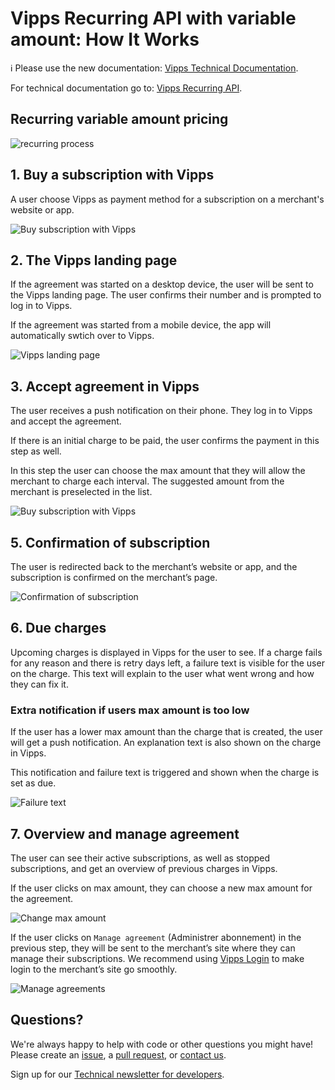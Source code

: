 <!-- START_METADATA
---
title: How It Works with variable amount
sidebar_position: 13
---
END_METADATA -->

# Vipps Recurring API with variable amount: How It Works

<!-- START_COMMENT -->

ℹ️ Please use the new documentation:
[Vipps Technical Documentation](https://vippsas.github.io/vipps-developer-docs/).

<!-- END_COMMENT -->

For technical documentation go to:
[Vipps Recurring API](https://vippsas.github.io/vipps-developer-docs/docs/APIs/recurring-api/).

## Recurring variable amount pricing

![recurring process](images/vipps-recurring-api-howitworks/vipps-recurring-process.svg)

## 1. Buy a subscription with Vipps

A user choose Vipps as payment method for a subscription on a merchant's website or app. 

![Buy subscription with Vipps](images/vipps-recurring-api-howitworks/vipps-recurring-step1.svg)

## 2. The Vipps landing page

If the agreement was started on a desktop device, the user will be sent to the Vipps landing page.
The user confirms their number and is prompted to log in to Vipps.

If the agreement was started from a mobile device, the app will automatically swtich over to Vipps.

![Vipps landing page](images/vipps-recurring-api-howitworks/vipps-recurring-step2.png)

## 3. Accept agreement in Vipps

The user receives a push notification on their phone. They log in to Vipps and accept the agreement.

If there is an initial charge to be paid, the user confirms the payment in this step as well.

In this step the user can choose the max amount that they will allow the merchant to charge each interval. 
The suggested amount from the merchant is preselected in the list.

![Buy subscription with Vipps](images/vipps-recurring-api-variable-howitworks/variable_amount_accept.png)

## 5. Confirmation of subscription

The user is redirected back to the merchant’s website or app, and the subscription is confirmed on the merchant’s page.

![Confirmation of subscription](images/vipps-recurring-api-howitworks/vipps-recurring-step4.svg)

## 6. Due charges

Upcoming charges is displayed in Vipps for the user to see.
If a charge fails for any reason and there is retry days left, a failure text is visible for the user on the charge.
This text will explain to the user what went wrong and how they can fix it.

### Extra notification if users max amount is too low

If the user has a lower max amount than the charge that is created, the user will get a push notification.
An explanation text is also shown on the charge in Vipps.

This notification and failure text is triggered and shown when the charge is set as due.

![Failure text](images/vipps-recurring-api-variable-howitworks/variable_amount_notification.png)

## 7. Overview and manage agreement

The user can see their active subscriptions, as well as stopped subscriptions, and get an overview of previous charges in Vipps.

If the user clicks on max amount, they can choose a new max amount for the agreement.

![Change max amount](images/vipps-recurring-api-variable-howitworks/variable_amount_manage.png)

If the user clicks on `Manage agreement` (Administrer abonnement) in the previous step, they will be sent to the merchant’s site where they can manage their subscriptions. We recommend using [Vipps Login](https://vippsas.github.io/vipps-developer-docs/docs/APIs/login-api/) to make login to the merchant’s site go smoothly.

![Manage agreements](images/vipps-recurring-api-howitworks/vipps-recurring-step6.svg)

## Questions?

We're always happy to help with code or other questions you might have!
Please create an [issue](https://github.com/vippsas/vipps-recurring-api/issues),
a [pull request](https://github.com/vippsas/vipps-recurring-api/pulls),
or [contact us](https://vippsas.github.io/vipps-developer-docs/docs/vipps-developers/contact).

Sign up for our [Technical newsletter for developers](https://vippsas.github.io/vipps-developer-docs/docs/vipps-developers/newsletters).
